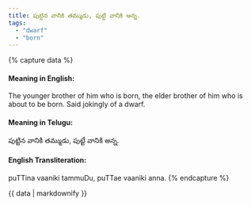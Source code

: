 ```yaml
---
title: పుట్టిన వానికి తమ్ముడు, పుట్టే వానికి అన్న.
tags:
  - "dwarf"
  - "born"
---
```


{% capture data %}
#### Meaning in English:
The younger brother of him who is born, the elder brother of him who is about to be born.
Said jokingly of a dwarf.

#### Meaning in Telugu:
పుట్టిన వానికి తమ్ముడు, పుట్టే వానికి అన్న.

#### English Transliteration:
puTTina vaaniki tammuDu, puTTae vaaniki anna.
{% endcapture %}

{{ data | markdownify }}

